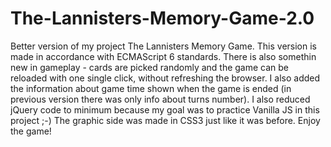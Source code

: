 # The-Lannisters-Memory-Game-2.0
Better version of my project The Lannisters Memory Game. This version is made in accordance with ECMAScript 6 standards. There is also somethin new in gameplay - cards are picked randomly and the game can be reloaded with one single click, without refreshing the browser. I also added the information about game time shown when the game is ended (in previous version there was only info about turns number). I also reduced jQuery code to minimum because my goal was to practice Vanilla JS in this project ;-) The graphic side was made in CSS3 just like it was before. Enjoy the game!
